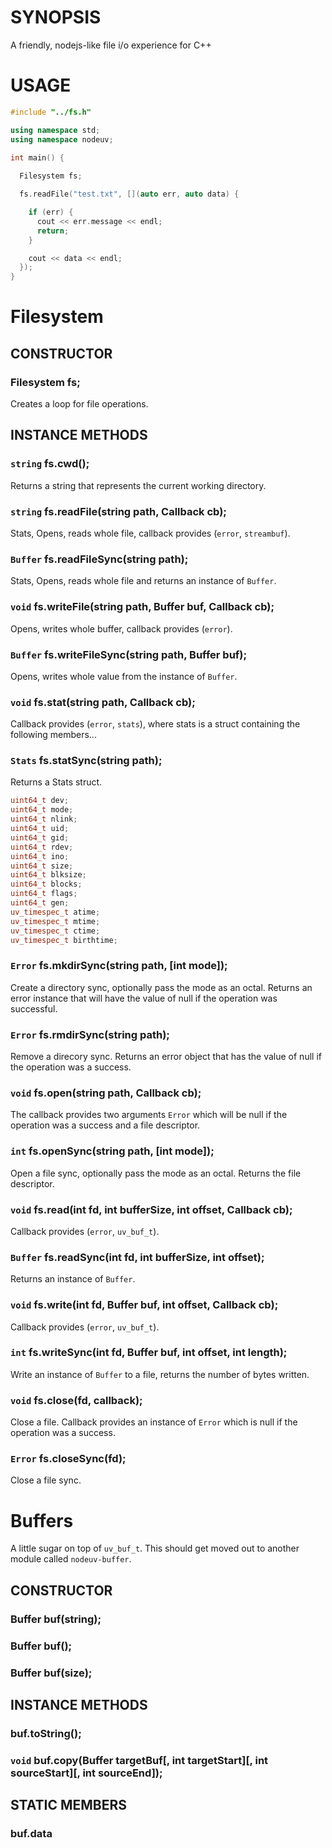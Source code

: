 # SYNOPSIS
A friendly, nodejs-like file i/o experience for C++

# USAGE

```cpp
#include "../fs.h"

using namespace std;
using namespace nodeuv;

int main() {
 
  Filesystem fs;

  fs.readFile("test.txt", [](auto err, auto data) {

    if (err) {
      cout << err.message << endl;
      return;
    }

    cout << data << endl;
  });
}
```

# Filesystem

## CONSTRUCTOR
### Filesystem fs;
Creates a loop for file operations.

## INSTANCE METHODS

### `string` fs.cwd();
Returns a string that represents the current working directory.

### `string` fs.readFile(string path, Callback cb);
Stats, Opens, reads whole file, callback provides (`error`, `streambuf`).

### `Buffer` fs.readFileSync(string path);
Stats, Opens, reads whole file and returns an instance of `Buffer`.

### `void` fs.writeFile(string path, Buffer buf, Callback cb);
Opens, writes whole buffer, callback provides (`error`).

### `Buffer` fs.writeFileSync(string path, Buffer buf);
Opens, writes whole value from the instance of `Buffer`.

### `void` fs.stat(string path, Callback cb);
Callback provides (`error`, `stats`), where stats is a struct containing 
the following members...

### `Stats` fs.statSync(string path);
Returns a Stats struct.

```cpp
uint64_t dev;
uint64_t mode;
uint64_t nlink;
uint64_t uid;
uint64_t gid;
uint64_t rdev;
uint64_t ino;
uint64_t size;
uint64_t blksize;
uint64_t blocks;
uint64_t flags;
uint64_t gen;
uv_timespec_t atime;
uv_timespec_t mtime;
uv_timespec_t ctime;
uv_timespec_t birthtime;
```

### `Error` fs.mkdirSync(string path, [int mode]);
Create a directory sync, optionally pass the mode as an octal. Returns
an error instance that will have the value of null if the operation was
successful.

### `Error` fs.rmdirSync(string path);
Remove a direcory sync. Returns an error object that has the value of
null if the operation was a success.

### `void` fs.open(string path, Callback cb);
The callback provides two arguments `Error` which will be null if the
operation was a success and a file descriptor.

### `int` fs.openSync(string path, [int mode]);
Open a file sync, optionally pass the mode as an octal. Returns the
file descriptor.

### `void` fs.read(int fd, int bufferSize, int offset, Callback cb);
Callback provides (`error`, `uv_buf_t`).

### `Buffer` fs.readSync(int fd, int bufferSize, int offset);
Returns an instance of `Buffer`.

### `void` fs.write(int fd, Buffer buf, int offset, Callback cb);
Callback provides (`error`, `uv_buf_t`).

### `int` fs.writeSync(int fd, Buffer buf, int offset, int length);
Write an instance of `Buffer` to a file, returns the number of bytes
written.

### `void` fs.close(fd, callback);
Close a file. Callback provides an instance of `Error` which is null
if the operation was a success.

### `Error` fs.closeSync(fd);
Close a file sync.

# Buffers
A little sugar on top of `uv_buf_t`. This should get moved out to
another module called `nodeuv-buffer`.

## CONSTRUCTOR
### Buffer buf(string);
### Buffer buf();
### Buffer buf(size);

## INSTANCE METHODS
### buf.toString();
### `void` buf.copy(Buffer targetBuf[, int targetStart][, int sourceStart][, int sourceEnd]);

## STATIC MEMBERS
### buf.data

